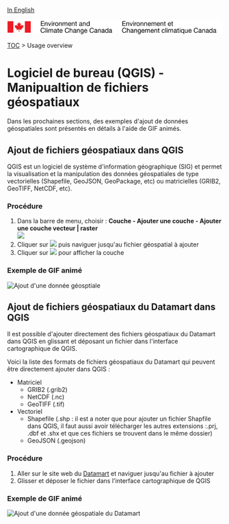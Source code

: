 [In English](readme_en.md)

![ECCC logo](../../img_eccc-logo.png)

[TOC](../../readme_en.md) > Usage overview


# Logiciel de bureau (QGIS) - Manipualtion de fichiers géospatiaux


Dans les prochaines sections, des exemples d'ajout de données géospatiales sont présentés en détails à l'aide de GIF animés.


## Ajout de fichiers géospatiaux dans QGIS

QGIS est un logiciel de système d'information géographique (SIG) et permet la visualisation et la manipulation des données géospatiales de type vectorielles (Shapefile, GeoJSON, GeoPackage, etc) ou matricielles (GRIB2, GeoTIFF, NetCDF, etc).

### Procédure

1. Dans la barre de menu, choisir : <b>Couche - Ajouter une couche - Ajouter une couche vecteur | raster</b> <br> <img src="http://iweb.cmc.ec.gc.ca/~afsslor/tmp/image/fr/qgis_ajouter_couche.png" width=60%>
2. Cliquer sur <img src="http://iweb.cmc.ec.gc.ca/~afsslor/tmp/image/fr/qgis_menu_couche.png" width=3%> puis naviguer jusqu'au fichier géospatial à ajouter
3. Cliquer sur <img src="http://iweb.cmc.ec.gc.ca/~afsslor/tmp/image/fr/qgis_button_ajouter.png" width=5%> pour afficher la couche

### Exemple de GIF animé

![Ajout d'une donnée géosptiale](http://iweb.cmc.ec.gc.ca/~afsslor/tmp/gif/french_add_GRIB2.gif)

## Ajout de fichiers géospatiaux du Datamart dans QGIS

Il est possible d'ajouter directement des fichiers géospatiaux du Datamart dans QGIS en glissant et déposant un fichier dans l'interface cartographique de QGIS.

Voici la liste des formats de fichiers géospatiaux du Datamart qui peuvent être directement ajouter dans QGIS :

* Matriciel
    * GRIB2 (.grib2)
    * NetCDF (.nc)
    * GeoTIFF (.tif)
* Vectoriel
    * Shapefile (.shp : il est a noter que pour ajouter un fichier Shapfile dans QGIS, il faut aussi avoir télécharger les autres extensions :.prj, .dbf et .shx et que ces fichiers se trouvent dans le même dossier)
    * GeoJSON (.geojson)

### Procédure

1. Aller sur le site web du [Datamart](https://dd.meteo.gc.ca) et naviguer jusqu'au fichier à ajouter
2. Glisser et déposer le fichier dans l'interface cartographique de QGIS

### Exemple de GIF animé

![Ajout d'une donnée géospatiale du Datamart](http://iweb.cmc.ec.gc.ca/~afsslor/tmp/gif/french_add_GRIB2_from_DD.gif)
